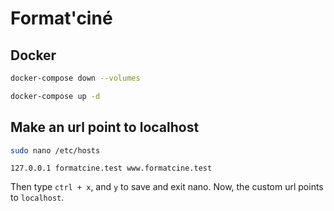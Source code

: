 # Format'ciné

## Docker

```bash
docker-compose down --volumes
```

```bash
docker-compose up -d
```

## Make an url point to localhost

```bash
sudo nano /etc/hosts
```

```
127.0.0.1 formatcine.test www.formatcine.test
```

Then type `ctrl + x`, and `y` to save and exit nano. Now, the custom url points to `localhost`.
